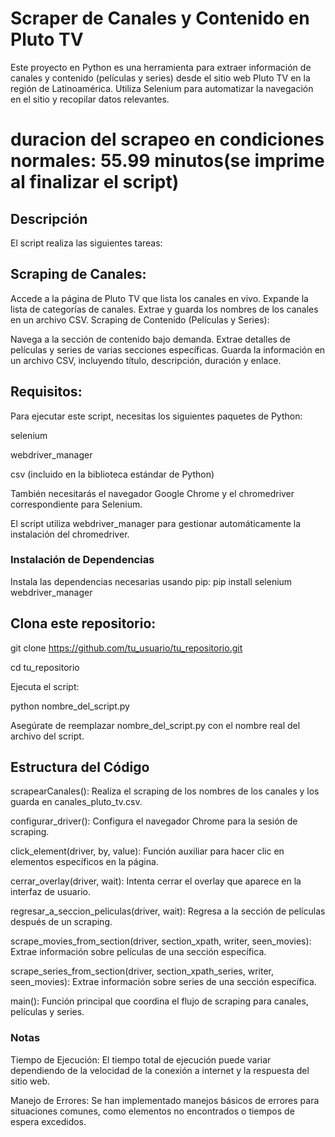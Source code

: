 # Scraper de Canales y Contenido en Pluto TV
Este proyecto en Python es una herramienta para extraer información de canales y contenido (películas y series) desde el sitio web Pluto TV en la región de Latinoamérica. Utiliza Selenium para automatizar la navegación en el sitio y recopilar datos relevantes.

# duracion del scrapeo en condiciones normales: 55.99 minutos(se imprime al finalizar el script)

## Descripción
El script realiza las siguientes tareas:

## Scraping de Canales:

Accede a la página de Pluto TV que lista los canales en vivo.
Expande la lista de categorías de canales.
Extrae y guarda los nombres de los canales en un archivo CSV.
Scraping de Contenido (Películas y Series):

Navega a la sección de contenido bajo demanda.
Extrae detalles de películas y series de varias secciones específicas.
Guarda la información en un archivo CSV, incluyendo título, descripción, duración y enlace.
## Requisitos:
Para ejecutar este script, necesitas los siguientes paquetes de Python:

selenium

webdriver_manager

csv (incluido en la biblioteca estándar de Python)

También necesitarás el navegador Google Chrome y el chromedriver correspondiente para Selenium. 

El script utiliza webdriver_manager para gestionar automáticamente la instalación del chromedriver.

### Instalación de Dependencias
Instala las dependencias necesarias usando pip:
pip install selenium webdriver_manager

## Clona este repositorio:
git clone https://github.com/tu_usuario/tu_repositorio.git

cd tu_repositorio

Ejecuta el script:


python nombre_del_script.py

Asegúrate de reemplazar nombre_del_script.py con el nombre real del archivo del script.

## Estructura del Código
scrapearCanales(): Realiza el scraping de los nombres de los canales y los guarda en canales_pluto_tv.csv.

configurar_driver(): Configura el navegador Chrome para la sesión de scraping.

click_element(driver, by, value): Función auxiliar para hacer clic en elementos específicos en la página.

cerrar_overlay(driver, wait): Intenta cerrar el overlay que aparece en la interfaz de usuario.

regresar_a_seccion_peliculas(driver, wait): Regresa a la sección de películas después de un scraping.

scrape_movies_from_section(driver, section_xpath, writer, seen_movies): Extrae información sobre películas de una sección específica.

scrape_series_from_section(driver, section_xpath_series, writer, seen_movies): Extrae información sobre series de una sección específica.

main(): Función principal que coordina el flujo de scraping para canales, películas y series.


### Notas
Tiempo de Ejecución: El tiempo total de ejecución puede variar dependiendo de la velocidad de la conexión a internet y la respuesta del sitio web.

Manejo de Errores: Se han implementado manejos básicos de errores para situaciones comunes, como elementos no encontrados o tiempos de espera excedidos.
